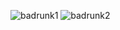 ![badrunk1](https://user-images.githubusercontent.com/39131808/77686751-2d9b4600-6f7c-11ea-9bfc-f556e085b271.png)
![badrunk2](https://user-images.githubusercontent.com/39131808/77686756-2e33dc80-6f7c-11ea-9aa5-a7b2c230a329.png)
